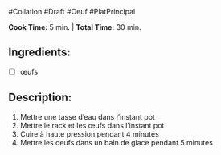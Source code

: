 #Collation #Draft #Oeuf #PlatPrincipal 

**Cook Time:** 5 min.  | **Total Time:** 30 min. 

## Ingredients:
- [ ] œufs

## Description:
1. Mettre une tasse d’eau dans l’instant pot
2. Mettre le rack et les œufs dans l’instant pot
3. Cuire à haute pression pendant 4 minutes
4. Mettre les oeufs dans un bain de glace pendant 5 minutes

